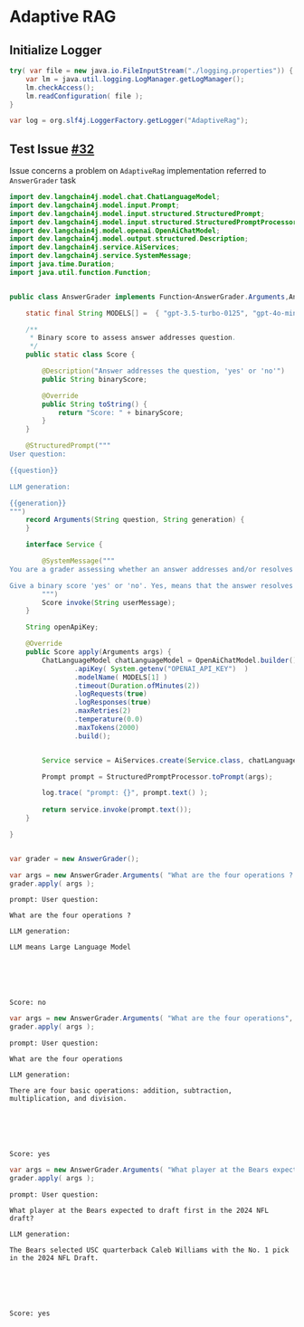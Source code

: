 # Adaptive RAG

## Initialize Logger


```java
try( var file = new java.io.FileInputStream("./logging.properties")) {
    var lm = java.util.logging.LogManager.getLogManager();
    lm.checkAccess(); 
    lm.readConfiguration( file );
}

var log = org.slf4j.LoggerFactory.getLogger("AdaptiveRag");

```

## Test Issue [#32](https://github.com/bsorrentino/langgraph4j/issues/32)

Issue concerns a problem on `AdaptiveRag` implementation referred to `AnswerGrader` task


```java
import dev.langchain4j.model.chat.ChatLanguageModel;
import dev.langchain4j.model.input.Prompt;
import dev.langchain4j.model.input.structured.StructuredPrompt;
import dev.langchain4j.model.input.structured.StructuredPromptProcessor;
import dev.langchain4j.model.openai.OpenAiChatModel;
import dev.langchain4j.model.output.structured.Description;
import dev.langchain4j.service.AiServices;
import dev.langchain4j.service.SystemMessage;
import java.time.Duration;
import java.util.function.Function;


public class AnswerGrader implements Function<AnswerGrader.Arguments,AnswerGrader.Score> {

    static final String MODELS[] =  { "gpt-3.5-turbo-0125", "gpt-4o-mini" };

    /**
     * Binary score to assess answer addresses question.
     */
    public static class Score {

        @Description("Answer addresses the question, 'yes' or 'no'")
        public String binaryScore;

        @Override
        public String toString() {
            return "Score: " + binaryScore;
        }
    }

    @StructuredPrompt("""
User question: 

{{question}}

LLM generation: 

{{generation}}
""")
    record Arguments(String question, String generation) {
    }

    interface Service {

        @SystemMessage("""
You are a grader assessing whether an answer addresses and/or resolves a question. 

Give a binary score 'yes' or 'no'. Yes, means that the answer resolves the question otherwise return 'no'
        """)
        Score invoke(String userMessage);
    }

    String openApiKey;

    @Override
    public Score apply(Arguments args) {
        ChatLanguageModel chatLanguageModel = OpenAiChatModel.builder()
                .apiKey( System.getenv("OPENAI_API_KEY")  )
                .modelName( MODELS[1] )
                .timeout(Duration.ofMinutes(2))
                .logRequests(true)
                .logResponses(true)
                .maxRetries(2)
                .temperature(0.0)
                .maxTokens(2000)
                .build();


        Service service = AiServices.create(Service.class, chatLanguageModel);

        Prompt prompt = StructuredPromptProcessor.toPrompt(args);

        log.trace( "prompt: {}", prompt.text() );
        
        return service.invoke(prompt.text());
    }

}

```


```java

var grader = new AnswerGrader();

var args = new AnswerGrader.Arguments( "What are the four operations ? ", "LLM means Large Language Model" );
grader.apply( args );

```

    prompt: User question:
    
    What are the four operations ? 
    
    LLM generation:
    
    LLM means Large Language Model
     





    Score: no




```java
var args = new AnswerGrader.Arguments( "What are the four operations", "There are four basic operations: addition, subtraction, multiplication, and division." );   
grader.apply( args );

```

    prompt: User question:
    
    What are the four operations
    
    LLM generation:
    
    There are four basic operations: addition, subtraction, multiplication, and division.
     





    Score: yes




```java
var args = new AnswerGrader.Arguments( "What player at the Bears expected to draft first in the 2024 NFL draft?", "The Bears selected USC quarterback Caleb Williams with the No. 1 pick in the 2024 NFL Draft." );   
grader.apply( args );

```

    prompt: User question:
    
    What player at the Bears expected to draft first in the 2024 NFL draft?
    
    LLM generation:
    
    The Bears selected USC quarterback Caleb Williams with the No. 1 pick in the 2024 NFL Draft.
     





    Score: yes


